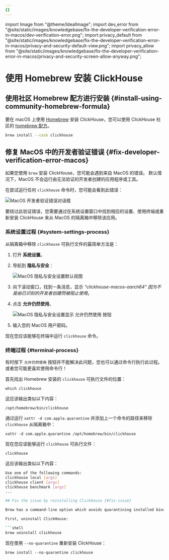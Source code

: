 ```yaml
---
{}
---
```


import Image from "@theme/IdealImage";
import dev_error from "@site/static/images/knowledgebase/fix-the-developer-verification-error-in-macos/dev-verification-error.png";
import privacy_default from "@site/static/images/knowledgebase/fix-the-developer-verification-error-in-macos/privacy-and-security-default-view.png";
import privacy_allow from "@site/static/images/knowledgebase/fix-the-developer-verification-error-in-macos/privacy-and-security-screen-allow-anyway.png";


# 使用 Homebrew 安装 ClickHouse

<VerticalStepper>

## 使用社区 Homebrew 配方进行安装 {#install-using-community-homebrew-formula}

要在 macOS 上使用 [Homebrew](https://brew.sh/) 安装 ClickHouse，您可以使用 ClickHouse 社区的 [homebrew 配方](https://formulae.brew.sh/cask/clickhouse)。

```bash
brew install --cask clickhouse
```

## 修复 MacOS 中的开发者验证错误 {#fix-developer-verification-error-macos}

如果您使用 `brew` 安装 ClickHouse，您可能会遇到来自 MacOS 的错误。
默认情况下，MacOS 不会运行由无法验证的开发者创建的应用程序或工具。

在尝试运行任何 `clickhouse` 命令时，您可能会看到此错误：

<Image img={dev_error} size="sm" alt="MacOS 开发者验证错误对话框" border />

要绕过此验证错误，您需要通过在系统设置窗口中找到相应的设置、使用终端或重新安装 ClickHouse 来从 MacOS 的隔离箱中移除该应用。

### 系统设置过程 {#system-settings-process}

从隔离箱中移除 `clickhouse` 可执行文件的最简单方法是：

1. 打开 **系统设置**。
1. 导航到 **隐私与安全**：

    <Image img={privacy_default} size="md" alt="MacOS 隐私与安全设置默认视图" border />

1. 向下滚动窗口，找到一条消息，显示 _"clickhouse-macos-aarch64" 因为不是由已识别的开发者创建而被阻止使用_。
1. 点击 **允许仍然使用**。

    <Image img={privacy_allow} size="md" alt="MacOS 隐私与安全设置显示 允许仍然使用 按钮" border />

1. 输入您的 MacOS 用户密码。

现在您应该能够在终端中运行 `clickhouse` 命令。

### 终端过程 {#terminal-process}

有时按下 `允许仍然使用` 按钮并不能解决此问题，您也可以通过命令行执行此过程。
或者您可能更喜欢使用命令行！

首先找出 Homebrew 安装的 `clickhouse` 可执行文件的位置：

```shell
which clickhouse
```

这应该输出类似以下内容：

```shell
/opt/homebrew/bin/clickhouse
```

通过运行 `xattr -d com.apple.quarantine` 并添加上一个命令的路径来移除 `clickhouse` 从隔离箱中：

```shell
xattr -d com.apple.quarantine /opt/homebrew/bin/clickhouse
```

现在您应该能够运行 `clickhouse` 可执行文件：

```shell
clickhouse
```

这应该输出类似以下内容：

```bash
Use one of the following commands:
clickhouse local [args]
clickhouse client [args]
clickhouse benchmark [args]
...

## Fix the issue by reinstalling ClickHouse {#fix-issue}

Brew has a command-line option which avoids quarantining installed binaries in the first place.

First, uninstall ClickHouse:

```shell
brew uninstall clickhouse
```

现在使用 `--no-quarantine` 重新安装 ClickHouse：

```shell
brew install --no-quarantine clickhouse
```
</VerticalStepper>
